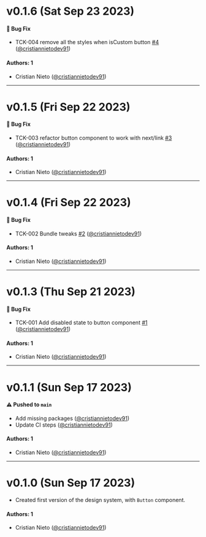 # v0.1.6 (Sat Sep 23 2023)

#### 🐛 Bug Fix

- TCK-004 remove all the styles when isCustom button [#4](https://github.com/cristiannietodev91/cs-forms/pull/4) ([@cristiannietodev91](https://github.com/cristiannietodev91))

#### Authors: 1

- Cristian Nieto ([@cristiannietodev91](https://github.com/cristiannietodev91))

---

# v0.1.5 (Fri Sep 22 2023)

#### 🐛 Bug Fix

- TCK-003 refactor button component to work with next/link [#3](https://github.com/cristiannietodev91/cs-forms/pull/3) ([@cristiannietodev91](https://github.com/cristiannietodev91))

#### Authors: 1

- Cristian Nieto ([@cristiannietodev91](https://github.com/cristiannietodev91))

---

# v0.1.4 (Fri Sep 22 2023)

#### 🐛 Bug Fix

- TCK-002 Bundle tweaks [#2](https://github.com/cristiannietodev91/cs-forms/pull/2) ([@cristiannietodev91](https://github.com/cristiannietodev91))

#### Authors: 1

- Cristian Nieto ([@cristiannietodev91](https://github.com/cristiannietodev91))

---

# v0.1.3 (Thu Sep 21 2023)

#### 🐛 Bug Fix

- TCK-001 Add disabled state to button component [#1](https://github.com/cristiannietodev91/cs-forms/pull/1) ([@cristiannietodev91](https://github.com/cristiannietodev91))

#### Authors: 1

- Cristian Nieto ([@cristiannietodev91](https://github.com/cristiannietodev91))

---

# v0.1.1 (Sun Sep 17 2023)

#### ⚠️ Pushed to `main`

- Add missing packages ([@cristiannietodev91](https://github.com/cristiannietodev91))
- Update CI steps ([@cristiannietodev91](https://github.com/cristiannietodev91))

#### Authors: 1

- Cristian Nieto ([@cristiannietodev91](https://github.com/cristiannietodev91))

---

# v0.1.0 (Sun Sep 17 2023)

- Created first version of the design system, with `Button` component.

#### Authors: 1

- Cristian Nieto ([@cristiannietodev91](https://github.com/cristiannietodev91))